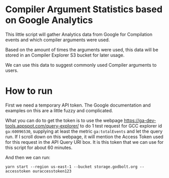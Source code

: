 
Compiler Argument Statistics based on Google Analytics
======================================================

This little script will gather Analytics data from Google
for Compilation events and which compiler arguments were used.

Based on the amount of times the arguments were used, this
data will be stored in an Compiler Explorer S3 bucket for later usage.

We can use this data to suggest commonly used Compiler arguments to users.


How to run
==========

First we need a temporary API token. The Google documentation and examples on this
are a little fuzzy and complicated.

What you can do to get the token is to use the webpage https://ga-dev-tools.appspot.com/query-explorer/
to do 1 test request for GCC explorer id `ga:60096530`, supplying at least the metric `ga:totalEvents`
and let the query run. If I scroll down on this webpage, it will mention the Access Token used for this request in
the API Query URI box. It is this token that we can use for this script for about 60 minutes.

And then we can run:

`yarn start --region us-east-1 --bucket storage.godbolt.org --accesstoken ouraccesstoken123`
